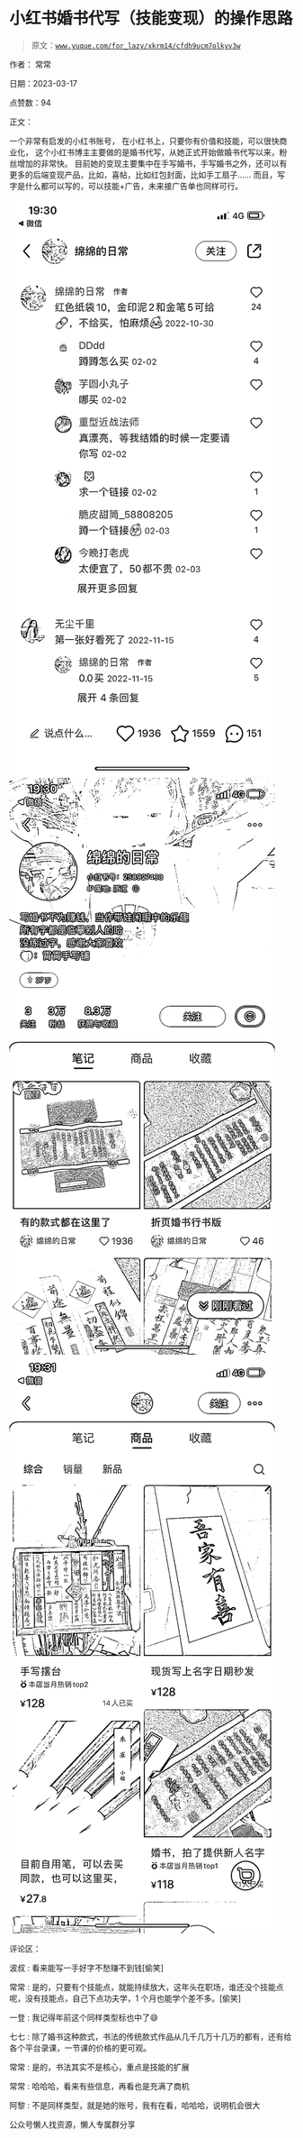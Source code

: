 # 小红书婚书代写（技能变现）的操作思路

> 原文：[`www.yuque.com/for_lazy/xkrm14/cfdh9ucm7olkyv3w`](https://www.yuque.com/for_lazy/xkrm14/cfdh9ucm7olkyv3w)



作者： 常常



日期：2023-03-17



点赞数：94



正文：



一个非常有启发的小红书账号， 在小红书上，只要你有价值和技能，可以很快商业化， 这个小红书博主主要做的是婚书代写，从她正式开始做婚书代写以来，粉丝增加的非常快。 目前她的变现主要集中在手写婚书，手写婚书之外，还可以有更多的后端变现产品，比如，喜帖，比如红包封面，比如手工扇子…… 而且，写字是什么都可以写的，可以技能+广告，未来接广告单也同样可行。



![](img/c5be6b25dd6b10a45895152fc35c81ab.png)  <ne-p id="ue09a744d" data-lake-id="ue09a744d">![](img/0b6be83a8d02fbadc3cb487d828836e8.png)  <ne-p id="u366133c5" data-lake-id="u366133c5">![](img/fac6c2668ee92d60eedfc57edb49fee4.png)



评论区：



波叔 : 看来能写一手好字不愁赚不到钱[偷笑]



常常 : 是的，只要有个技能点，就能持续放大，这年头在职场，谁还没个技能点呢，没有技能点，自己下点功夫学，1 个月也能学个差不多。[偷笑]



一登 : 我记得年前这个同样类型标也中了😄



七七 : 除了婚书这种款式，书法的传统款式作品从几千几万十几万的都有，还有给各个平台录课，一节课的价格的更可观。



常常 : 是的，书法其实不是核心，重点是技能的扩展



常常 : 哈哈哈，看来有些信息，再看也是充满了商机



阿黎 : 不是同样类型，就是她的账号，我有在看，哈哈哈，说明机会很大



公众号懒人找资源，懒人专属群分享

</ne-p></ne-p>
